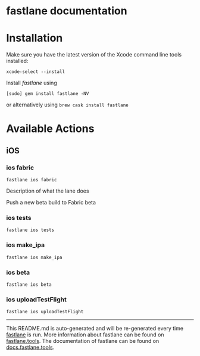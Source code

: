 fastlane documentation
================
# Installation

Make sure you have the latest version of the Xcode command line tools installed:

```
xcode-select --install
```

Install _fastlane_ using
```
[sudo] gem install fastlane -NV
```
or alternatively using `brew cask install fastlane`

# Available Actions
## iOS
### ios fabric
```
fastlane ios fabric
```
Description of what the lane does

Push a new beta build to Fabric beta
### ios tests
```
fastlane ios tests
```

### ios make_ipa
```
fastlane ios make_ipa
```

### ios beta
```
fastlane ios beta
```

### ios uploadTestFlight
```
fastlane ios uploadTestFlight
```


----

This README.md is auto-generated and will be re-generated every time [fastlane](https://fastlane.tools) is run.
More information about fastlane can be found on [fastlane.tools](https://fastlane.tools).
The documentation of fastlane can be found on [docs.fastlane.tools](https://docs.fastlane.tools).
